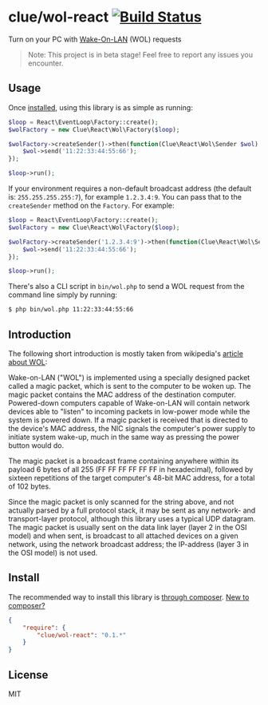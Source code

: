 # clue/wol-react [![Build Status](https://travis-ci.org/clue/reactphp-wake-on-lan.svg?branch=master)](https://travis-ci.org/clue/reactphp-wake-on-lab)

Turn on your PC with [Wake-On-LAN](http://en.wikipedia.org/wiki/Wake-on-LAN) (WOL) requests

> Note: This project is in beta stage! Feel free to report any issues you encounter.

## Usage

Once [installed](#install), using this library is as simple as running:

```php
$loop = React\EventLoop\Factory::create();
$wolFactory = new Clue\React\Wol\Factory($loop);

$wolFactory->createSender()->then(function(Clue\React\Wol\Sender $wol) {
    $wol->send('11:22:33:44:55:66');
});

$loop->run();
```

If your environment requires a non-default broadcast address (the default is: `255.255.255.255:7`), for example `1.2.3.4:9`. You can pass that to the `createSender` method on the `Factory`. For example:


```php
$loop = React\EventLoop\Factory::create();
$wolFactory = new Clue\React\Wol\Factory($loop);

$wolFactory->createSender('1.2.3.4:9')->then(function(Clue\React\Wol\Sender $wol) {
    $wol->send('11:22:33:44:55:66');
});

$loop->run();
```

There's also a CLI script in `bin/wol.php` to send a WOL request from the 
command line simply by running:

```bash
$ php bin/wol.php 11:22:33:44:55:66
```

## Introduction

The following short introduction is mostly taken from wikipedia's
[article about WOL](http://en.wikipedia.org/wiki/Wake-on-LAN):

Wake-on-LAN ("WOL") is implemented using a specially designed packet called a
magic packet, which is sent to the computer to be woken up. The magic packet
contains the MAC address of the destination computer. Powered-down computers
capable of Wake-on-LAN will contain network devices able to "listen" to incoming
packets in low-power mode while the system is powered down. If a magic packet is
received that is directed to the device's MAC address, the NIC signals the
computer's power supply to initiate system wake-up, much in the same way as
pressing the power button would do.

The magic packet is a broadcast frame containing anywhere within its payload 6
bytes of all 255 (FF FF FF FF FF FF in hexadecimal), followed by sixteen
repetitions of the target computer's 48-bit MAC address, for a total of 102
bytes.

Since the magic packet is only scanned for the string above, and not actually
parsed by a full protocol stack, it may be sent as any network- and
transport-layer protocol, although this library uses a typical UDP datagram.
The magic packet is usually sent on the data link layer (layer 2 in the OSI
model) and when sent, is broadcast to all attached devices on a given network,
using the network broadcast address; the IP-address (layer 3 in the OSI model)
is not used.

## Install

The recommended way to install this library is [through composer](http://getcomposer.org). [New to composer?](http://getcomposer.org/doc/00-intro.md)

```JSON
{
    "require": {
        "clue/wol-react": "0.1.*"
    }
}
```

## License

MIT

